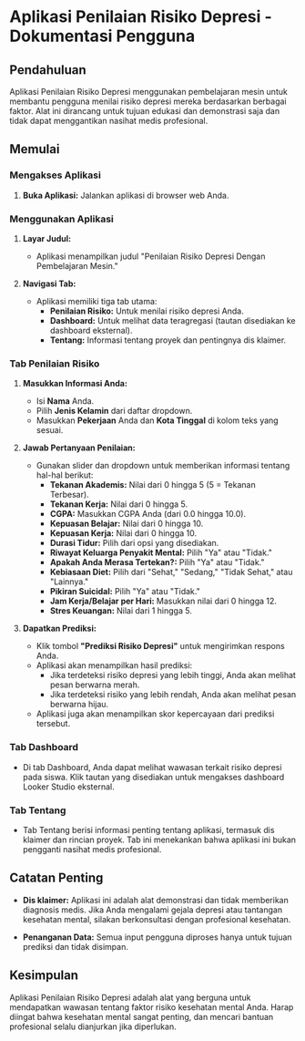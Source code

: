 # Aplikasi Penilaian Risiko Depresi - Dokumentasi Pengguna

## Pendahuluan

Aplikasi Penilaian Risiko Depresi menggunakan pembelajaran mesin untuk membantu pengguna menilai risiko depresi mereka berdasarkan berbagai faktor. Alat ini dirancang untuk tujuan edukasi dan demonstrasi saja dan tidak dapat menggantikan nasihat medis profesional.

## Memulai

### Mengakses Aplikasi

1. **Buka Aplikasi:** Jalankan aplikasi di browser web Anda.

### Menggunakan Aplikasi

1. **Layar Judul:**
   - Aplikasi menampilkan judul "Penilaian Risiko Depresi Dengan Pembelajaran Mesin."

2. **Navigasi Tab:**
   - Aplikasi memiliki tiga tab utama:
     - **Penilaian Risiko:** Untuk menilai risiko depresi Anda.
     - **Dashboard:** Untuk melihat data teragregasi (tautan disediakan ke dashboard eksternal).
     - **Tentang:** Informasi tentang proyek dan pentingnya dis klaimer.

### Tab Penilaian Risiko

1. **Masukkan Informasi Anda:**
   - Isi **Nama** Anda.
   - Pilih **Jenis Kelamin** dari daftar dropdown.
   - Masukkan **Pekerjaan** Anda dan **Kota Tinggal** di kolom teks yang sesuai.

2. **Jawab Pertanyaan Penilaian:**
   - Gunakan slider dan dropdown untuk memberikan informasi tentang hal-hal berikut:
     - **Tekanan Akademis:** Nilai dari 0 hingga 5 (5 = Tekanan Terbesar).
     - **Tekanan Kerja:** Nilai dari 0 hingga 5.
     - **CGPA:** Masukkan CGPA Anda (dari 0.0 hingga 10.0).
     - **Kepuasan Belajar:** Nilai dari 0 hingga 10.
     - **Kepuasan Kerja:** Nilai dari 0 hingga 10.
     - **Durasi Tidur:** Pilih dari opsi yang disediakan.
     - **Riwayat Keluarga Penyakit Mental:** Pilih "Ya" atau "Tidak."
     - **Apakah Anda Merasa Tertekan?:** Pilih "Ya" atau "Tidak."
     - **Kebiasaan Diet:** Pilih dari "Sehat," "Sedang," "Tidak Sehat," atau "Lainnya."
     - **Pikiran Suicidal:** Pilih "Ya" atau "Tidak."
     - **Jam Kerja/Belajar per Hari:** Masukkan nilai dari 0 hingga 12.
     - **Stres Keuangan:** Nilai dari 1 hingga 5.

3. **Dapatkan Prediksi:**
   - Klik tombol **"Prediksi Risiko Depresi"** untuk mengirimkan respons Anda.
   - Aplikasi akan menampilkan hasil prediksi:
     - Jika terdeteksi risiko depresi yang lebih tinggi, Anda akan melihat pesan berwarna merah.
     - Jika terdeteksi risiko yang lebih rendah, Anda akan melihat pesan berwarna hijau.
   - Aplikasi juga akan menampilkan skor kepercayaan dari prediksi tersebut.

### Tab Dashboard

- Di tab Dashboard, Anda dapat melihat wawasan terkait risiko depresi pada siswa. Klik tautan yang disediakan untuk mengakses dashboard Looker Studio eksternal.

### Tab Tentang

- Tab Tentang berisi informasi penting tentang aplikasi, termasuk dis klaimer dan rincian proyek. Tab ini menekankan bahwa aplikasi ini bukan pengganti nasihat medis profesional.

## Catatan Penting

- **Dis klaimer:** Aplikasi ini adalah alat demonstrasi dan tidak memberikan diagnosis medis. Jika Anda mengalami gejala depresi atau tantangan kesehatan mental, silakan berkonsultasi dengan profesional kesehatan.

- **Penanganan Data:** Semua input pengguna diproses hanya untuk tujuan prediksi dan tidak disimpan.

## Kesimpulan

Aplikasi Penilaian Risiko Depresi adalah alat yang berguna untuk mendapatkan wawasan tentang faktor risiko kesehatan mental Anda. Harap diingat bahwa kesehatan mental sangat penting, dan mencari bantuan profesional selalu dianjurkan jika diperlukan.
